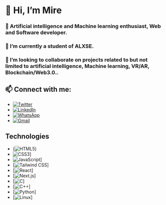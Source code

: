 # 👋 Hi, I’m Mire
### 👀 Artificial intelligence and Machine learning enthusiast, Web and Software developer.
### 🌱 I’m currently a student of ALXSE.
### 💞️ I’m looking to collaborate on projects related to but not limited to artificial intelligence, Machine learning, VR/AR, Blockchain/Web3.0..
## 📫 Connect with me:
-  [![Twitter](https://img.shields.io/twitter/follow/not_ifeanyi)](https://www.twitter.com/not_ifeanyi)
- [![LinkedIn](https://img.shields.io/badge/LinkedIn-0A66C2?logo=linkedin&logoColor=fff&style=plastic)](https://linkedin/in/mire-web)
- [![WhatsApp](https://img.shields.io/badge/WhatsApp-25D366?logo=whatsapp&logoColor=fff&style=plastic)](https://wa.me/2348081175695)
- [![Gmail](https://img.shields.io/badge/Gmail-EA4335?logo=gmail&logoColor=fff&style=plastic)](mailto:mire4work@gmail.com)
## Technologies
   - (![HTML5](https://img.shields.io/badge/HTML5-E34F26?logo=html5&logoColor=fff&style=plastic))
   - ![CSS3](https://img.shields.io/badge/CSS3-1572B6?logo=css3&logoColor=fff&style=plastic)]
   - ![JavaScript](https://img.shields.io/badge/JavaScript-F7DF1E?logo=javascript&logoColor=000&style=plastic)]
   - [![Tailwind CSS](https://img.shields.io/badge/Tailwind%20CSS-06B6D4?logo=tailwindcss&logoColor=fff&style=plastic)]
   - [![React](https://img.shields.io/badge/React-61DAFB?logo=react&logoColor=000&style=plastic)]
   - [![Next.js](https://img.shields.io/badge/Next.js-000?logo=nextdotjs&logoColor=fff&style=plastic)]
   - [![C](https://img.shields.io/badge/C-A8B9CC?logo=c&logoColor=fff&style=plastic)]
   - [![C++](https://img.shields.io/badge/C%2B%2B-00599C?logo=cplusplus&logoColor=fff&style=plastic)]
   - [![Python](https://img.shields.io/badge/Python-3776AB?logo=python&logoColor=fff&style=plastic)]
   - [![Linux](https://img.shields.io/badge/Linux-FCC624?logo=linux&logoColor=000&style=plastic)]
<!---
Mire-web/Mire-web is a ✨ special ✨ repository because its `README.md` (this file) appears on your GitHub profile.
You can click the Preview link to take a look at your changes.
--->
